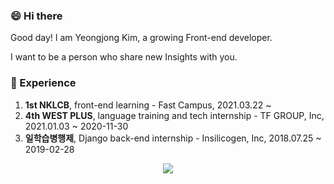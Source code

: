 ### 😄 Hi there

Good day! I am Yeongjong Kim, a growing Front-end developer.

I want to be a person who share new Insights with you.

### 📜 Experience

1. **1st NKLCB**, front-end learning - Fast Campus, 2021.03.22 ~ 
2. **4th WEST PLUS**, language training and tech internship - TF GROUP, Inc, 2021.01.03 ~ 2020-11-30
3. **일학습병행제**, Django back-end internship - Insilicogen, Inc, 2018.07.25 ~ 2019-02-28

<!--
**yeongjong310/yeongjong310** is a ✨ _special_ ✨ repository because its `README.md` (this file) appears on your GitHub profile.

Here are some ideas to get you started:

- 🔭 I’m currently working on ...
- 🌱 I’m currently learning ...
- 👯 I’m looking to collaborate on ...
- 🤔 I’m looking for help with ...
- 💬 Ask me about ...
- 📫 How to reach me: ...
- 😄 Pronouns: ...
- ⚡ Fun fact: ...
-->

<div align="center">
  <img align="center" src="https://github-readme-stats.vercel.app/api?username=yeongjong310&hide=stars&show_icons=true&theme=tokyonight">
</div>
